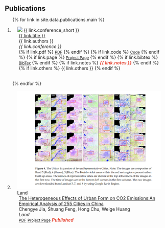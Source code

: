<h1 id="publications"></h1>

<!-- <h2 style="margin: 30px 0px -15px;">Publications <temp style="font-size:15px;">[</temp><a href="https://scholar.google.com/citations?user=sf-0AGoAAAAJ&hl=de" target="_blank" style="font-size:15px;">Google Scholar</a><temp style="font-size:15px;">]</temp><temp style="font-size:15px;">[</temp><a href="https://www.researchgate.net/profile/Song-Chen-60" target="_blank" style="font-size:15px;">ResearchGate</a><temp style="font-size:15px;">]</temp></h2> -->

<h2 style="margin: 30px 0px 10px;">Publications</h2>

<div class="publications">
<ol class="bibliography">

{% for link in site.data.publications.main %}

<li>
<div class="pub-row">
  <div class="col-sm-3 abbr" style="position: relative;padding-right: 15px;padding-left: 15px;">
    <img src="{{ link.image }}" class="teaser img-fluid z-depth-1" style="width=100;height=40%">
            <abbr class="badge">{{ link.conference_short }}</abbr>
  </div>
  <div class="col-sm-9" style="position: relative;padding-right: 15px;padding-left: 20px;">
      <div class="title"><a href="{{ link.pdf }}">{{ link.title }}</a></div>
      <div class="author">{{ link.authors }}</div>
      <div class="periodical"><em>{{ link.conference }}</em>
      </div>
    <div class="links">
      {% if link.pdf %} 
      <a href="{{ link.pdf }}" class="btn btn-sm z-depth-0" role="button" target="_blank" style="font-size:12px;">PDF</a>
      {% endif %}
      {% if link.code %} 
      <a href="{{ link.code }}" class="btn btn-sm z-depth-0" role="button" target="_blank" style="font-size:12px;">Code</a>
      {% endif %}
      {% if link.page %} 
      <a href="{{ link.page }}" class="btn btn-sm z-depth-0" role="button" target="_blank" style="font-size:12px;">Project Page</a>
      {% endif %}
      {% if link.bibtex %} 
      <a href="{{ link.bibtex }}" class="btn btn-sm z-depth-0" role="button" target="_blank" style="font-size:12px;">BibTex</a>
      {% endif %}
      {% if link.notes %} 
      <strong> <i style="color:#e74d3c">{{ link.notes }}</i></strong>
      {% endif %}
      {% if link.others %} 
      {{ link.others }}
      {% endif %}
    </div>
  </div>
</div>
</li>

<br>

{% endfor %}

<li>
<div class="pub-row">
  <div class="col-sm-3 abbr" style="position: relative;padding-right: 15px;padding-left: 15px;">
    <img src="./assets/files/Jia2023.png" class="teaser img-fluid z-depth-1">
            <abbr class="badge">Land</abbr>
  </div>
  <div class="col-sm-9" style="position: relative;padding-right: 15px;padding-left: 20px;">
      <div class="title"><a href="./assets/files/Jia2023.pdf">The Heterogeneous Effects of Urban Form on CO2 Emissions:An Empirical Analysis of 255 Cities in China</a></div>
      <div class="author">Chengye Jia, Shuang Feng, Hong Chu, Weige Huang </div>
      <div class="periodical"><em>Land</em></div>
    <div class="links">
      <a href="./assets/files/Jia2023.pdf" class="btn btn-sm z-depth-0" role="button" target="_blank" style="font-size:12px;">PDF</a>
      <!-- <a href="" class="btn btn-sm z-depth-0" role="button" target="_blank" style="font-size:12px;">Code</a> -->
      <a href="https://www.mdpi.com/2073-445X/12/5/981" class="btn btn-sm z-depth-0" role="button" target="_blank" style="font-size:12px;">Project Page</a>
      <!-- <a href="" class="btn btn-sm z-depth-0" role="button" target="_blank" style="font-size:12px;">BibTex</a> -->
    <strong><i style="color:#e74d3c">Published</i></strong>
  </div>
  </div>
</div>
</li>

</ol>
</div>

